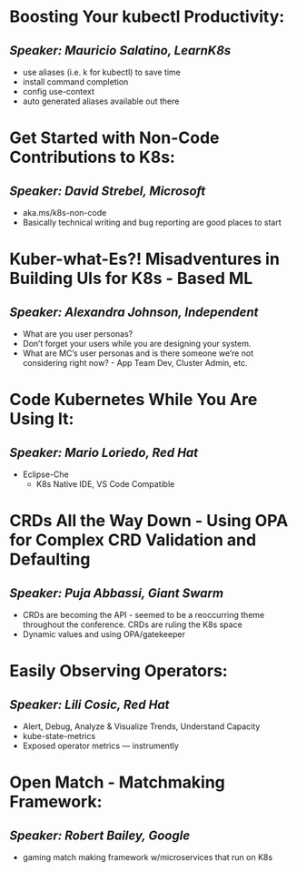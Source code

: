 # Boosting Your kubectl Productivity:

## *Speaker: Mauricio Salatino, LearnK8s*

* use aliases (i.e. k for kubectl) to save time
* install command completion
* config use-context
* auto generated aliases available out there

# Get Started with Non-Code Contributions to K8s:

## *Speaker: David Strebel, Microsoft*

* aka.ms/k8s-non-code
* Basically technical writing and bug reporting are good places to start

# Kuber-what-Es?! Misadventures in Building UIs for K8s - Based ML

## *Speaker: Alexandra Johnson, Independent*

* What are you user personas?
* Don’t forget your users while you are designing your system. 
* What are MC’s user personas and is there someone we’re not considering right now? - App Team Dev, Cluster Admin, etc. 

# Code Kubernetes While You Are Using It:

## *Speaker: Mario Loriedo, Red Hat*

* Eclipse-Che 
    * K8s Native IDE, VS Code Compatible

# CRDs All the Way Down - Using OPA for Complex CRD Validation and Defaulting

## *Speaker: Puja Abbassi, Giant Swarm*

* CRDs are becoming the API - seemed to be a reoccurring theme throughout the conference. CRDs are ruling the K8s space
* Dynamic values and using OPA/gatekeeper

# Easily Observing Operators:

## *Speaker: Lili Cosic, Red Hat*

* Alert, Debug, Analyze & Visualize Trends, Understand Capacity
* kube-state-metrics
* Exposed operator metrics — instrumently 

# Open Match - Matchmaking Framework:

## *Speaker: Robert Bailey, Google*

* gaming match making framework w/microservices that run on K8s

